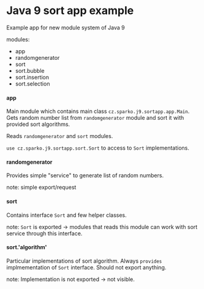 # Java 9 sort app example

Example app for new module system of Java 9

modules:
 * app
 * randomgenerator
 * sort
 * sort.bubble
 * sort.insertion
 * sort.selection

#### app
Main module which contains main class `cz.sparko.j9.sortapp.app.Main`. Gets random number list from `randomgenerator` module and sort it with provided sort algorithms.

Reads `randomgenerator` and `sort` modules.

`use cz.sparko.j9.sortapp.sort.Sort` to access to `Sort` implementations.


#### randomgenerator
Provides simple "service" to generate list of random numbers.

note: simple export/request


#### sort
Contains interface `Sort` and few helper classes.

note: `Sort` is exported -> modules that reads this module can work with sort service through this interface.


#### sort.'algorithm'
Particular implementations of sort algorithm. Always `provides` implmementation of `Sort` interface. Should not export anything.

note: Implementation is not exported -> not visible.